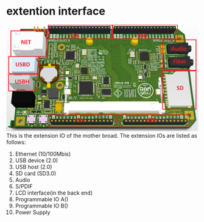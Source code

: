 # extention interface

![](mother_extention.png)  
This is the extension IO of the mother broad. The extension IOs are listed as follows:

1. Ethernet \(10/100Mbis\)
2. USB device \(2.0\)
3. USB host \(2.0\)
4. SD card \(SD3.0\)
5. Audio 
6. S/PDIF
7. LCD interface\(in the back end\)
8. Programmable IO A\(\)
9. Programmable IO B\(\)
10. Power Supply 



